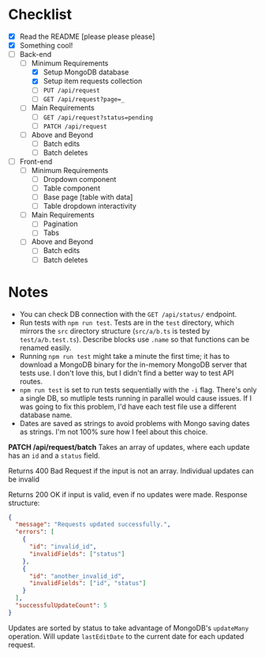 # Checklist

<!-- Make sure you fill out this checklist with what you've done before submitting! -->

- [x] Read the README [please please please]
- [x] Something cool!
- [ ] Back-end
  - [ ] Minimum Requirements
    - [x] Setup MongoDB database
    - [x] Setup item requests collection
    - [ ] `PUT /api/request`
    - [ ] `GET /api/request?page=_`
  - [ ] Main Requirements
    - [ ] `GET /api/request?status=pending`
    - [ ] `PATCH /api/request`
  - [ ] Above and Beyond
    - [ ] Batch edits
    - [ ] Batch deletes
- [ ] Front-end
  - [ ] Minimum Requirements
    - [ ] Dropdown component
    - [ ] Table component
    - [ ] Base page [table with data]
    - [ ] Table dropdown interactivity
  - [ ] Main Requirements
    - [ ] Pagination
    - [ ] Tabs
  - [ ] Above and Beyond
    - [ ] Batch edits
    - [ ] Batch deletes

# Notes

<!-- Notes go here -->

- You can check DB connection with the `GET /api/status/` endpoint.
- Run tests with `npm run test`. Tests are in the `test` directory, which mirrors the `src` directory structure (`src/a/b.ts` is tested by `test/a/b.test.ts`). Describe blocks use `.name` so that functions can be renamed easily.
- Running `npm run test` might take a minute the first time; it has to download a MongoDB binary for the in-memory MongoDB server that tests use. I don't love this, but I didn't find a better way to test API routes.
- `npm run test` is set to run tests sequentially with the `-i` flag. There's only a single DB, so mutliple tests running in parallel would cause issues. If I was going to fix this problem, I'd have each test file use a different database name.
- Dates are saved as strings to avoid problems with Mongo saving dates as strings. I'm not 100% sure how I feel about this choice.

**PATCH /api/request/batch**
Takes an array of updates, where each update has an `id` and a `status` field.

Returns 400 Bad Request if the input is not an array. Individual updates can be invalid

Returns 200 OK if input is valid, even if no updates were made. Response structure:

```json
{
  "message": "Requests updated successfully.",
  "errors": [
    {
      "id": "invalid_id",
      "invalidFields": ["status"]
    },
    {
      "id": "another_invalid_id",
      "invalidFields": ["id", "status"]
    }
  ],
  "successfulUpdateCount": 5
}
```

Updates are sorted by status to take advantage of MongoDB's `updateMany` operation. Will update `lastEditDate` to the current date for each updated request.

